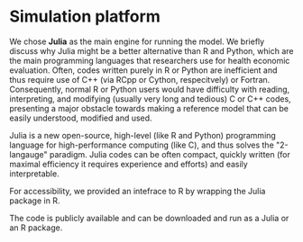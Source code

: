 # Simulation platform
We chose **Julia** as the main engine for running the model. We briefly discuss why Julia might be a better alternative than R and Python, which are the main programming languages that researchers use for health economic evaluation. Often, codes written purely in R or Python are inefficient and thus require use of C++ (via RCpp or Cython, respecitvely) or Fortran. Consequently, normal R or Python users would have difficulty with reading, interpreting, and modifying (usually very long and tedious) C or C++ codes, presenting a major obstacle towards making a reference model that can be easily understood, modified and used. 

Julia is a new open-source, high-level (like R and Python) programming language for high-performance computing (like C), and thus solves the "2-langauge" paradigm. Julia codes can be often compact, quickly written (for maximal efficiency it requires experience and efforts) and easily interpretable. 

For accessibility, we provided an intefrace to R by wrapping the Julia package in R.

The code is publicly available and can be downloaded and run as a Julia or an R package.